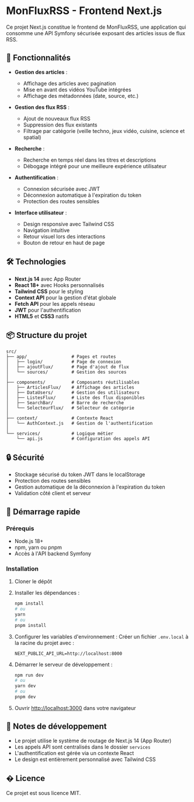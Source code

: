 # MonFluxRSS - Frontend Next.js

Ce projet Next.js constitue le frontend de MonFluxRSS, une application qui consomme une API Symfony sécurisée exposant des articles issus de flux RSS.

## 🚀 Fonctionnalités

- **Gestion des articles** :
  - Affichage des articles avec pagination
  - Mise en avant des vidéos YouTube intégrées
  - Affichage des métadonnées (date, source, etc.)

- **Gestion des flux RSS** :
  - Ajout de nouveaux flux RSS
  - Suppression des flux existants
  - Filtrage par catégorie (veille techno, jeux vidéo, cuisine, science et spatial)

- **Recherche** :
  - Recherche en temps réel dans les titres et descriptions
  - Débogage intégré pour une meilleure expérience utilisateur

- **Authentification** :
  - Connexion sécurisée avec JWT
  - Déconnexion automatique à l'expiration du token
  - Protection des routes sensibles

- **Interface utilisateur** :
  - Design responsive avec Tailwind CSS
  - Navigation intuitive
  - Retour visuel lors des interactions
  - Bouton de retour en haut de page

## 🛠️ Technologies

- **Next.js 14** avec App Router
- **React 18+** avec Hooks personnalisés
- **Tailwind CSS** pour le styling
- **Context API** pour la gestion d'état globale
- **Fetch API** pour les appels réseau
- **JWT** pour l'authentification
- **HTML5** et **CSS3** natifs

## 📦 Structure du projet

```
src/
├── app/                 # Pages et routes
│   ├── login/           # Page de connexion
│   ├── ajoutFlux/       # Page d'ajout de flux
│   └── sources/         # Gestion des sources
│
├── components/          # Composants réutilisables
│   ├── ArticlesFlux/    # Affichage des articles
│   ├── DataUsers/       # Gestion des utilisateurs
│   ├── ListesFlux/      # Liste des flux disponibles
│   ├── SearchBar/       # Barre de recherche
│   └── SelecteurFlux/   # Sélecteur de catégorie
│
├── context/             # Contexte React
│   └── AuthContext.js   # Gestion de l'authentification
│
└── services/            # Logique métier
    └── api.js           # Configuration des appels API
```

## 🔒 Sécurité

- Stockage sécurisé du token JWT dans le localStorage
- Protection des routes sensibles
- Gestion automatique de la déconnexion à l'expiration du token
- Validation côté client et serveur

## 🚀 Démarrage rapide

### Prérequis

- Node.js 18+
- npm, yarn ou pnpm
- Accès à l'API backend Symfony

### Installation

1. Cloner le dépôt
2. Installer les dépendances :
   ```bash
   npm install
   # ou
   yarn
   # ou
   pnpm install
   ```

3. Configurer les variables d'environnement :
   Créer un fichier `.env.local` à la racine du projet avec :
   ```
   NEXT_PUBLIC_API_URL=http://localhost:8000
   ```

4. Démarrer le serveur de développement :
   ```bash
   npm run dev
   # ou
   yarn dev
   # ou
   pnpm dev
   ```

5. Ouvrir [http://localhost:3000](http://localhost:3000) dans votre navigateur

## 📝 Notes de développement

- Le projet utilise le système de routage de Next.js 14 (App Router)
- Les appels API sont centralisés dans le dossier `services`
- L'authentification est gérée via un contexte React
- Le design est entièrement personnalisé avec Tailwind CSS

## � Licence

Ce projet est sous licence MIT.
